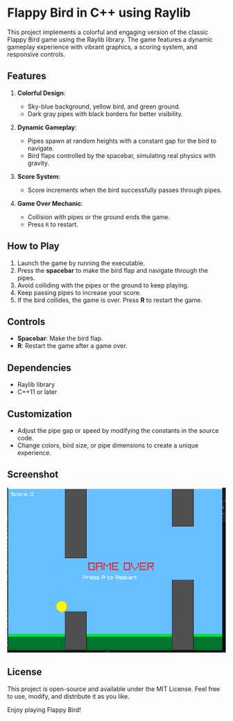 # Flappy Bird in C++ using Raylib

This project implements a colorful and engaging version of the classic Flappy Bird game using the Raylib library. The game features a dynamic gameplay experience with vibrant graphics, a scoring system, and responsive controls.

## Features

1. **Colorful Design**:
   - Sky-blue background, yellow bird, and green ground.
   - Dark gray pipes with black borders for better visibility.

2. **Dynamic Gameplay**:
   - Pipes spawn at random heights with a constant gap for the bird to navigate.
   - Bird flaps controlled by the spacebar, simulating real physics with gravity.

3. **Score System**:
   - Score increments when the bird successfully passes through pipes.

4. **Game Over Mechanic**:
   - Collision with pipes or the ground ends the game.
   - Press `R` to restart.

## How to Play

1. Launch the game by running the executable.
2. Press the **spacebar** to make the bird flap and navigate through the pipes.
3. Avoid colliding with the pipes or the ground to keep playing.
4. Keep passing pipes to increase your score.
5. If the bird collides, the game is over. Press **R** to restart the game.



## Controls

- **Spacebar**: Make the bird flap.
- **R**: Restart the game after a game over.

## Dependencies

- Raylib library
- C++11 or later

## Customization

- Adjust the pipe gap or speed by modifying the constants in the source code.
- Change colors, bird size, or pipe dimensions to create a unique experience.

## Screenshot
![screenshot](ss4.png)

## License

This project is open-source and available under the MIT License. Feel free to use, modify, and distribute it as you like.

Enjoy playing Flappy Bird!
